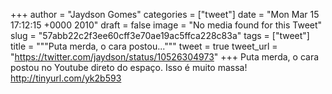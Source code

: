 
+++
author = "Jaydson Gomes"
categories = ["tweet"]
date = "Mon Mar 15 17:12:15 +0000 2010"
draft = false
image = "No media found for this Tweet"
slug = "57abb22c2f3ee60cff3e70ae19ac5ffca228c83a"
tags = ["tweet"]
title = """Puta merda, o cara postou..."""
tweet = true
tweet_url = "https://twitter.com/jaydson/status/10526304973"
+++
Puta merda, o cara postou no Youtube direto do espaço. Isso é muito massa! http://tinyurl.com/yk2b593
